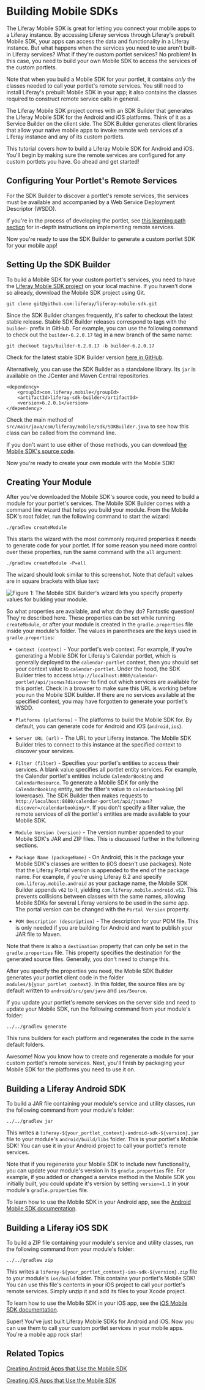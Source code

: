 # Building Mobile SDKs [](id=building-mobile-sdks)

The Liferay Mobile SDK is great for letting you connect your mobile apps to a 
Liferay instance. By accessing Liferay services through Liferay's prebuilt 
Mobile SDK, your apps can access the data and functionality in a Liferay 
instance. But what happens when the services you need to use aren't built-in 
Liferay services? What if they're custom portlet services? No problem! In this 
case, you need to build your own Mobile SDK to access the services of the custom 
portlets. 

Note that when you build a Mobile SDK for your portlet, it contains *only* the 
classes needed to call your portlet's remote services. You still need to install 
Liferay's prebuilt Mobile SDK in your app; it also contains the classes required 
to construct remote service calls in general.

The Liferay Mobile SDK project comes with an SDK Builder that generates the 
Liferay Mobile SDK for the Android and iOS platforms. Think of it as a Service
Builder on the client side. The SDK Builder generates client libraries that 
allow your native mobile apps to invoke remote web services of a Liferay 
instance and any of its custom portlets. 

This tutorial covers how to build a Liferay Mobile SDK for Android and iOS. 
You'll begin by making sure the remote services are configured for any custom 
portlets you have. Go ahead and get started! 

## Configuring Your Portlet's Remote Services [](id=configuring-your-portlets-remote-services)

For the SDK Builder to discover a portlet's remote services, the services must 
be available and accompanied by a Web Service Deployment Descriptor (WSDD). 

If you're in the process of developing the portlet, see
[this learning path section](https://www.liferay.com/) 
for in-depth instructions on implementing remote services. 

<!-- Replace with Liferay 7 Service Builder steps -->
<!--
For convenience, the following steps outline how to implement remote services 
for your portlet and make them available for the SDK Builder to discover. 

1. Set `remote-service="true"` in your portlet's `service.xml` file and run 
   `ant build-service`.

2. Implement your remote services in the generated `[YourEntity]ServiceImpl.java` 
   source files and run `ant build-service` again. 

3. Run `ant build-wsdd` to build your WSDD. The Mobile SDK Builder relies on the 
   WSDD to discover your portlet's remote services, so make sure to build the 
   WSDD before deploying your portlet. 

4. Deploy your portlet with its WSDD.
-->

Now you're ready to use the SDK Builder to generate a custom portlet SDK for 
your mobile app! 

## Setting Up the SDK Builder [](id=setting-up-the-sdk-builder)

To build a Mobile SDK for your custom portlet's services, you need to have the 
[Liferay Mobile SDK project](https://github.com/liferay/liferay-mobile-sdk) 
on your local machine. If you haven't done so already, download the Mobile SDK 
project using Git.

    git clone git@github.com:liferay/liferay-mobile-sdk.git

Since the SDK Builder changes frequently, it's safer to checkout the latest 
stable release. Stable SDK Builder releases correspond to tags with the 
`builder-` prefix in GitHub. For example, you can use the following command to 
check out the `builder-6.2.0.17` tag in a new branch of the same name: 

    git checkout tags/builder-6.2.0.17 -b builder-6.2.0.17

Check for the latest stable SDK Builder version 
[here in GitHub](https://github.com/liferay/liferay-mobile-sdk/tags). 
 
Alternatively, you can use the SDK Builder as a standalone library. Its `jar` is 
available on the JCenter and Maven Central repositories. 

	<dependency>
		<groupId>com.liferay.mobile</groupId>
		<artifactId>liferay-sdk-builder</artifactId>
		<version>6.2.0.1</version>
	</dependency>

Check the main method of `src/main/java/com/liferay/mobile/sdk/SDKBuilder.java` 
to see how this class can be called from the command line. 

If you don't want to use either of those methods, you can download 
[the Mobile SDK's source code](https://github.com/liferay/liferay-mobile-sdk/releases).

Now you're ready to create your own module with the Mobile SDK! 

## Creating Your Module [](id=creating-your-module)

After you've downloaded the Mobile SDK's source code, you need to build a module 
for your portlet's services. The Mobile SDK Builder comes with a command line 
wizard that helps you build your module. From the Mobile SDK's root folder, run 
the following command to start the wizard:

    ./gradlew createModule

This starts the wizard with the most commonly required properties it needs to 
generate code for your portlet. If for some reason you need more control over 
these properties, run the same command with the `all` argument:

    ./gradlew createModule -P=all

The wizard should look similar to this screenshot. Note that default values are 
in square brackets with blue text:

![Figure 1: The Mobile SDK Builder's wizard lets you specify property values for building your module.](../../images/mobile-sdk-create-module.png)

So what properties are available, and what do they do? Fantastic question! 
They're described here. These properties can be set while running 
`createModule`, or after your module is created in the `gradle.properties` file 
inside your module's folder. The values in parentheses are the keys used in 
`gradle.properties`:

* `Context (context)` - Your portlet's web context. For example, if you're 
generating a Mobile SDK for Liferay's Calendar portlet, which is generally 
deployed to the `calendar-portlet` context, then you should set your context 
value to `calendar-portlet`. Under the hood, the SDK Builder tries to access 
`http://localhost:8080/calendar-portlet/api/jsonws?discover` to find out which 
services are available for this portlet. Check in a browser to make sure this 
URL is working before you run the Mobile SDK builder. If there are no services 
available at the specified context, you may have forgotten to generate your 
portlet's WSDD.

* `Platforms (platforms)` - The platforms to build the Mobile SDK for. By 
default, you can generate code for Android and iOS (`android,ios`). 

* `Server URL (url)` - The URL to your Liferay instance. The Mobile SDK Builder 
tries to connect to this instance at the specified context to discover your 
services.

* `Filter (filter)` - Specifies your portlet's entities to access their 
services. A blank value specifies all portlet entity services. For example, the 
Calendar portlet's entities include `CalendarBooking` and `CalendarResource`. To 
generate a Mobile SDK for only the `CalendarBooking` entity, set the filter's 
value to `calendarbooking` (all lowercase). The SDK Builder then makes requests 
to 
`http://localhost:8080/calendar-portlet/api/jsonws?discover=/calendarbooking/*`. 
If you don't specify a filter value, the remote services of *all* the portlet's 
entities are made available to your Mobile SDK.

* `Module Version (version)` - The version number appended to your Mobile SDK's 
JAR and ZIP files. This is discussed further in the following sections.

* `Package Name (packageName)` - On Android, this is the package your Mobile 
SDK's classes are written to (iOS doesn't use packages). Note that the Liferay
Portal version is appended to the end of the package name. For example, if 
you're using Liferay 6.2 and specify `com.liferay.mobile.android` as your 
package name, the Mobile SDK Builder appends `v62` to it, yielding 
`com.liferay.mobile.android.v62`. This prevents collisions between classes with 
the same names, allowing Mobile SDKs for several Liferay versions to be used in 
the same app. The portal version can be changed with the `Portal Version` 
property.

* `POM Description (description)` - The description for your POM file. This is 
only needed if you are building for Android and want to publish your JAR file to 
Maven.

Note that there is also a `destination` property that can only be set in the
`gradle.properties` file. This property specifies the destination for the 
generated source files. Generally, you don't need to change this.

After you specify the properties you need, the Mobile SDK Builder generates your 
portlet client code in the folder `modules/${your_portlet_context}`. In this 
folder, the source files are by default written to `android/src/gen/java` and 
`ios/Source`.

If you update your portlet's remote services on the server side and need to 
update your Mobile SDK, run the following command from your module's folder:

    ../../gradlew generate

This runs builders for each platform and regenerates the code in the same 
default folders.

Awesome! Now you know how to create and regenerate a module for your custom 
portlet's remote services. Next, you'll finish by packaging your Mobile SDK for 
the platforms you need to use it on.

## Building a Liferay Android SDK [](id=building-a-liferay-android-sdk)

To build a JAR file containing your module's service and utility classes, run
the following command from your module's folder:

    ../../gradlew jar

This writes a `liferay-${your_portlet_context}-android-sdk-${version}.jar` 
file to your module's `android/build/libs` folder. This is your portlet's Mobile 
SDK! You can use it in your Android project to call your portlet's remote 
services.

Note that if you regenerate your Mobile SDK to include new functionality, you 
can update your module's version in its `gradle.properties` file. For example, 
if you added or changed a service method in the Mobile SDK you initially built, 
you could update it's version by setting `version=1.1` in your module's 
`gradle.properties` file.

To learn how to use the Mobile SDK in your Android app, see the
[Android Mobile SDK documentation](/develop/tutorials/-/knowledge_base/7-0/creating-android-apps-that-use-the-mobile-sdk).

## Building a Liferay iOS SDK [](id=building-a-liferay-ios-sdk)

To build a ZIP file containing your module's service and utility classes, run
the following command from your module's folder:

    ../../gradlew zip

This writes a `liferay-${your_portlet_context}-ios-sdk-${version}.zip` file to 
your module's `ios/build` folder. This contains your portlet's Mobile SDK! You 
can use this file's contents in your iOS project to call your portlet's remote 
services. Simply unzip it and add its files to your Xcode project. 

To learn how to use the Mobile SDK in your iOS app, see the
[iOS Mobile SDK documentation](/develop/tutorials/-/knowledge_base/7-0/creating-ios-apps-that-use-the-mobile-sdk).

Super! You've just built Liferay Mobile SDKs for Android and iOS. Now you can 
use them to call your custom portlet services in your mobile apps. You're a 
mobile app rock star! 

## Related Topics [](id=related-topics)

[Creating Android Apps that Use the Mobile SDK](/develop/tutorials/-/knowledge_base/7-0/creating-android-apps-that-use-the-mobile-sdk)

[Creating iOS Apps that Use the Mobile SDK](/develop/tutorials/-/knowledge_base/7-0/creating-ios-apps-that-use-the-mobile-sdk)
